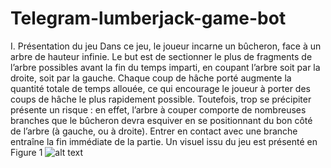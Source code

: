 # Telegram-lumberjack-game-bot

I.	Présentation du jeu
Dans ce jeu, le joueur incarne un bûcheron, face à un arbre de hauteur infinie. Le but est de sectionner le plus de fragments de l’arbre possibles avant la fin du temps imparti, en coupant l’arbre soit par la droite, soit par la gauche. Chaque coup de hâche porté augmente la quantité totale de temps allouée, ce qui encourage le joueur à porter des coups de hâche le plus rapidement possible. Toutefois, trop se précipiter présente un risque : en effet, l’arbre à couper comporte de nombreuses branches que le bûcheron devra esquiver en se positionnant du bon côté de l’arbre (à gauche, ou à droite). Entrer en contact avec une branche entraîne la fin immédiate de la partie. Un visuel issu du jeu est présenté en Figure 1
![alt text](https://github.com/BJeannot1/[Telegram-lumberjack-game-bot]/blob/[master]/illustration.png?raw=true)

